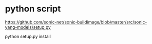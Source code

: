 
# python script

https://github.com/sonic-net/sonic-buildimage/blob/master/src/sonic-yang-models/setup.py

python setup.py install